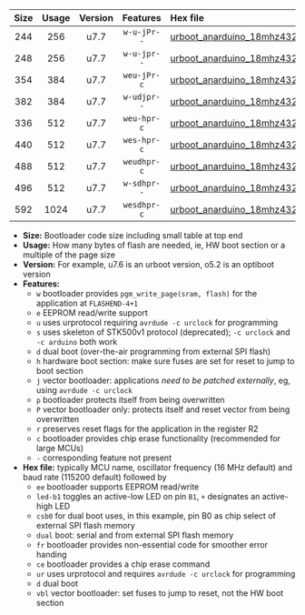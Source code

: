 |Size|Usage|Version|Features|Hex file|
|:-:|:-:|:-:|:-:|:--|
|244|256|u7.7|`w-u-jPr--`|[urboot_anarduino_18mhz432_230400bps_led+b1_ur_vbl.hex](https://raw.githubusercontent.com/stefanrueger/urboot.hex/main/boards/anarduino/fcpu_18mhz432/230400_bps/urboot_anarduino_18mhz432_230400bps_led+b1_ur_vbl.hex)|
|248|256|u7.7|`w-u-jpr--`|[urboot_anarduino_18mhz432_230400bps_led+b1_fr_ur_vbl.hex](https://raw.githubusercontent.com/stefanrueger/urboot.hex/main/boards/anarduino/fcpu_18mhz432/230400_bps/urboot_anarduino_18mhz432_230400bps_led+b1_fr_ur_vbl.hex)|
|354|384|u7.7|`weu-jPr-c`|[urboot_anarduino_18mhz432_230400bps_ee_led+b1_fr_ce_ur_vbl.hex](https://raw.githubusercontent.com/stefanrueger/urboot.hex/main/boards/anarduino/fcpu_18mhz432/230400_bps/urboot_anarduino_18mhz432_230400bps_ee_led+b1_fr_ce_ur_vbl.hex)|
|382|384|u7.7|`w-udjpr--`|[urboot_anarduino_18mhz432_230400bps_led+b1_csd5_dual_ur_vbl.hex](https://raw.githubusercontent.com/stefanrueger/urboot.hex/main/boards/anarduino/fcpu_18mhz432/230400_bps/urboot_anarduino_18mhz432_230400bps_led+b1_csd5_dual_ur_vbl.hex)|
|336|512|u7.7|`weu-hpr-c`|[urboot_anarduino_18mhz432_230400bps_ee_led+b1_fr_ce_ur.hex](https://raw.githubusercontent.com/stefanrueger/urboot.hex/main/boards/anarduino/fcpu_18mhz432/230400_bps/urboot_anarduino_18mhz432_230400bps_ee_led+b1_fr_ce_ur.hex)|
|440|512|u7.7|`wes-hpr-c`|[urboot_anarduino_18mhz432_230400bps_ee_led+b1_fr_ce.hex](https://raw.githubusercontent.com/stefanrueger/urboot.hex/main/boards/anarduino/fcpu_18mhz432/230400_bps/urboot_anarduino_18mhz432_230400bps_ee_led+b1_fr_ce.hex)|
|488|512|u7.7|`weudhpr-c`|[urboot_anarduino_18mhz432_230400bps_ee_led+b1_csd5_dual_fr_ce_ur.hex](https://raw.githubusercontent.com/stefanrueger/urboot.hex/main/boards/anarduino/fcpu_18mhz432/230400_bps/urboot_anarduino_18mhz432_230400bps_ee_led+b1_csd5_dual_fr_ce_ur.hex)|
|496|512|u7.7|`w-sdhpr--`|[urboot_anarduino_18mhz432_230400bps_led+b1_csd5_dual_fr.hex](https://raw.githubusercontent.com/stefanrueger/urboot.hex/main/boards/anarduino/fcpu_18mhz432/230400_bps/urboot_anarduino_18mhz432_230400bps_led+b1_csd5_dual_fr.hex)|
|592|1024|u7.7|`wesdhpr-c`|[urboot_anarduino_18mhz432_230400bps_ee_led+b1_csd5_dual_fr_ce.hex](https://raw.githubusercontent.com/stefanrueger/urboot.hex/main/boards/anarduino/fcpu_18mhz432/230400_bps/urboot_anarduino_18mhz432_230400bps_ee_led+b1_csd5_dual_fr_ce.hex)|

- **Size:** Bootloader code size including small table at top end
- **Usage:** How many bytes of flash are needed, ie, HW boot section or a multiple of the page size
- **Version:** For example, u7.6 is an urboot version, o5.2 is an optiboot version
- **Features:**
  + `w` bootloader provides `pgm_write_page(sram, flash)` for the application at `FLASHEND-4+1`
  + `e` EEPROM read/write support
  + `u` uses urprotocol requiring `avrdude -c urclock` for programming
  + `s` uses skeleton of STK500v1 protocol (deprecated); `-c urclock` and `-c arduino` both work
  + `d` dual boot (over-the-air programming from external SPI flash)
  + `h` hardware boot section: make sure fuses are set for reset to jump to boot section
  + `j` vector bootloader: applications *need to be patched externally*, eg, using `avrdude -c urclock`
  + `p` bootloader protects itself from being overwritten
  + `P` vector bootloader only: protects itself and reset vector from being overwritten
  + `r` preserves reset flags for the application in the register R2
  + `c` bootloader provides chip erase functionality (recommended for large MCUs)
  + `-` corresponding feature not present
- **Hex file:** typically MCU name, oscillator frequency (16 MHz default) and baud rate (115200 default) followed by
  + `ee` bootloader supports EEPROM read/write
  + `led-b1` toggles an active-low LED on pin `B1`, `+` designates an active-high LED
  + `csb0` for dual boot uses, in this example, pin B0 as chip select of external SPI flash memory
  + `dual` boot: serial and from external SPI flash memory
  + `fr` bootloader provides non-essential code for smoother error handing
  + `ce` bootloader provides a chip erase command
  + `ur` uses urprotocol and requires `avrdude -c urclock` for programming
  + `d` dual boot
  + `vbl` vector bootloader: set fuses to jump to reset, not the HW boot section
